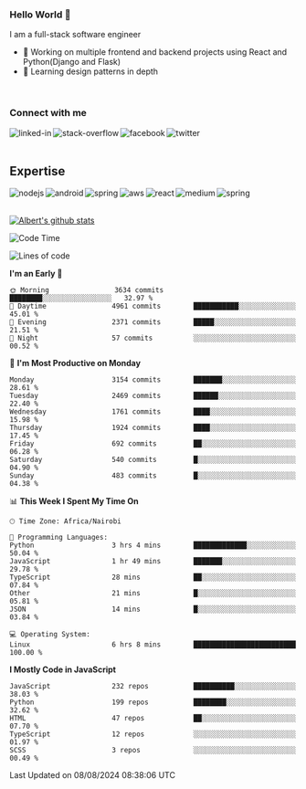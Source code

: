 

### Hello World 👋
I am a full-stack software engineer
- 🔭 Working on multiple frontend and backend projects using React and Python(Django and Flask)
- 🌱 Learning design patterns in depth

<br>

### Connect with me

[<img align="left" alt="linked-in" src="https://img.shields.io/badge/linkedin-%230077B5.svg?&style=for-the-badge&logo=linkedin&logoColor=white" />](https://www.linkedin.com/in/albert-byrone/)

<!-- [<img align="left" alt="medium" src="https://img.shields.io/badge/medium-%2312100E.svg?&style=for-the-badge&logo=medium&logoColor=white" />](https://56faisal.medium.com/) -->

[<img align="left" alt="stack-overflow" src="https://img.shields.io/badge/stack%20overflow-FE7A16?logo=stack-overflow&logoColor=white&style=for-the-badge" />](https://stackoverflow.com/users/11916317/albert-byrone)

[<img align="left" alt="facebook" src="https://img.shields.io/badge/facebook-%231877F2.svg?&style=for-the-badge&logo=facebook&logoColor=white" />](https://web.facebook.com/albert.byrone.1/)

[<img align="left" alt="twitter" src="https://img.shields.io/badge/twitter-%231DA1F2.svg?&style=for-the-badge&logo=twitter&logoColor=white" />](https://twitter.com/byrone_albert)

<br>

<br>

## Expertise
<img align="left" alt="nodejs" src="https://img.shields.io/badge/python%20-%2343853D.svg?&style=for-the-badge&logo=node.js&logoColor=white" />
<img align="left" alt="android" src="https://img.shields.io/badge/Flask-3DDC84?logo=android&logoColor=white&style=for-the-badge" />
<img align="left" alt="spring" src="https://img.shields.io/badge/drf%20-%236DB33F.svg?&style=for-the-badge&logo=spring&logoColor=white" />
<img align="left" alt="aws" src="https://img.shields.io/badge/django%20AWS-%23232F3E?logo=amazon-aws&logoColor=white&style=for-the-badge" />
<img align="left" alt="react" src="https://img.shields.io/badge/react%20-%2320232a.svg?&style=for-the-badge&logo=react&logoColor=%2361DAFB" />
<img align="left" alt="medium" src="https://img.shields.io/badge/Angular-%23316192.svg?&style=for-the-badge&logo=postgresql&logoColor=white" />
<img align="left" alt="spring" src="https://img.shields.io/badge/Javascript%20-%236DB33F.svg?&style=for-the-badge&logo=spring&logoColor=white" />
<br>
<br>


[![Albert's github stats](https://github-readme-stats.vercel.app/api?username=Albert-Byrone&count_private=true&show_icons=true&theme=radical&hide_rank=false)](https://github.com/anuraghazra/github-readme-stats)

<!-- [![Top Langs](https://github-readme-stats.vercel.app/api/top-langs/?username=Albert-Byrone&layout=compact)](https://github.com/anuraghazra/github-readme-stats) -->

<!--
**Albert-Byrone/Albert-Byrone** is a ✨ _special_ ✨ repository because its `README.md` (this file) appears on your GitHub profile.

Here are some ideas to get you started:

- 🔭 I’m currently working on ...
- 🌱 I’m currently learning ...
- 👯 I’m looking to collaborate on ...
- 🤔 I’m looking for help with ...
- 💬 Ask me about ...
- 📫 How to reach me: ...
- 😄 Pronouns: ...
- ⚡ Fun fact: ...
-->


<!--START_SECTION:waka-->
![Code Time](http://img.shields.io/badge/Code%20Time-1%2C322%20hrs%2012%20mins-blue)

![Lines of code](https://img.shields.io/badge/From%20Hello%20World%20I%27ve%20Written-65.6%20million%20lines%20of%20code-blue)

**I'm an Early 🐤** 

```text
🌞 Morning                3634 commits        ████████░░░░░░░░░░░░░░░░░   32.97 % 
🌆 Daytime                4961 commits        ███████████░░░░░░░░░░░░░░   45.01 % 
🌃 Evening                2371 commits        █████░░░░░░░░░░░░░░░░░░░░   21.51 % 
🌙 Night                  57 commits          ░░░░░░░░░░░░░░░░░░░░░░░░░   00.52 % 
```
📅 **I'm Most Productive on Monday** 

```text
Monday                   3154 commits        ███████░░░░░░░░░░░░░░░░░░   28.61 % 
Tuesday                  2469 commits        ██████░░░░░░░░░░░░░░░░░░░   22.40 % 
Wednesday                1761 commits        ████░░░░░░░░░░░░░░░░░░░░░   15.98 % 
Thursday                 1924 commits        ████░░░░░░░░░░░░░░░░░░░░░   17.45 % 
Friday                   692 commits         ██░░░░░░░░░░░░░░░░░░░░░░░   06.28 % 
Saturday                 540 commits         █░░░░░░░░░░░░░░░░░░░░░░░░   04.90 % 
Sunday                   483 commits         █░░░░░░░░░░░░░░░░░░░░░░░░   04.38 % 
```


📊 **This Week I Spent My Time On** 

```text
🕑︎ Time Zone: Africa/Nairobi

💬 Programming Languages: 
Python                   3 hrs 4 mins        █████████████░░░░░░░░░░░░   50.04 % 
JavaScript               1 hr 49 mins        ███████░░░░░░░░░░░░░░░░░░   29.78 % 
TypeScript               28 mins             ██░░░░░░░░░░░░░░░░░░░░░░░   07.84 % 
Other                    21 mins             █░░░░░░░░░░░░░░░░░░░░░░░░   05.81 % 
JSON                     14 mins             █░░░░░░░░░░░░░░░░░░░░░░░░   03.84 % 

💻 Operating System: 
Linux                    6 hrs 8 mins        █████████████████████████   100.00 % 
```

**I Mostly Code in JavaScript** 

```text
JavaScript               232 repos           ██████████░░░░░░░░░░░░░░░   38.03 % 
Python                   199 repos           ████████░░░░░░░░░░░░░░░░░   32.62 % 
HTML                     47 repos            ██░░░░░░░░░░░░░░░░░░░░░░░   07.70 % 
TypeScript               12 repos            ░░░░░░░░░░░░░░░░░░░░░░░░░   01.97 % 
SCSS                     3 repos             ░░░░░░░░░░░░░░░░░░░░░░░░░   00.49 % 
```




 Last Updated on 08/08/2024 08:38:06 UTC
<!--END_SECTION:waka-->
